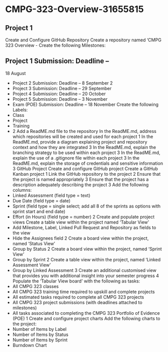 # CMPG-323-Overview-31655815
## Project 1

Create and Configure GitHub
Repository
Create a repository named ‘CMPG
323 Overview - <add your student
number>
Create the following Milestones:
## Project 1 Submission: Deadline –
18 August
- Project 2 Submission: Deadline –
8 September
2 
- Project 3 Submission: Deadline –
29 September
- Project 4 Submission: Deadline –
20 October
- Project 5 Submission: Deadline –
3 November
- Exam (POE) Submission:
Deadline – 18 November
Create the following Labels:
- Class
- Project
- Training
- <any other labels you might find
relevant>
2
Add a ReadME.md file to the
repository
In the ReadME.md, address which
repositories will be created and used
for each project
1
In the ReadME.md, provide a
diagram explaining project and
repository context and how they are
integrated
3
In the ReadME.md, explain the
branching strategy to be used within
each project
3
In the ReadME.md, explain the use
of a .gitignore file within each project
3
In the ReadME.md, explain the
storage of credentials and sensitive
information
3
GitHub
Project
Create and configure GitHub
project
Create a GitHub Kanban project 1
Link the GitHub repository to the
project
2
Ensure that the project is named
appropriately
3
Ensure that the project has a
description adequately describing the
project
3
Add the following columns:
- Linked Assessment (field
type = text)
- Due Date (field type = date)
- Sprint (field type = single
select; add all 8 of the sprints
as options with sprint start
and end date)
- Effort (in Hours) (field type =
number)
2
Create and populate project
views
Create a table view within the project
named ‘Tabular View’
- Add Milestone, Label, Linked
Pull Request and Repository
as fields to the view
- Hide the Assignees field
2
Create a board view within the
project, named ‘Status View’
- Group by Status
2
Create a board view within the
project, named ‘Sprint View’
- Group by Sprint
2
Create a table view within the
project, named ‘Linked Assessment
View’
- Group by Linked Assessment
3
Create an additional customised
view that provides you with additional
insight into your semester progress
4
Populate the ‘Tabular View board’
with the following as tasks:
- All CMPG 323 classes
- All CMPG 323 training time
required to upskill and
complete projects
- All estimated tasks required
to complete all CMPG 323
projects
- All CMPG 323 project
submissions (with deadlines
attached to milestones)
- All tasks associated to
completing the CMPG 323
Portfolio of Evidence (POE)
1
Create and configure project
charts
Add the following charts to the
project:
- Number of Items by Label
- Number of Items by Status
- Number of Items by Sprint
- Burndown Chart


